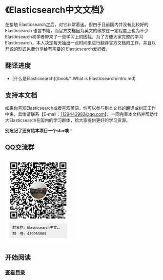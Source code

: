 # 《Elasticsearch中文文档》

在接触 Elasticsearch之后，对它非常着迷。但由于目前国内并没有比较好的 Elasticsearch 语言书籍，而官方文档因为英文的缘故在一定程度上也为不少Elasticsearch初学者带来了一些学习上的困扰，为了方便大家完整的学习Elasticsearch，本人决定每天抽出一点时间来进行翻译官方文档的工作，并且以开源的形式免费分享给有需要的 Elasticsearch爱好者。

## 翻译进度

-  [什么是Elasticsearch](/book/1.What is Elasticsearch/intro.md)

## 支持本文档

如果你喜欢Elasticsearch或者喜欢英语，你可以参与到本文档的翻译或纠正工作中来，具体请联系【E-mail：1129443982@qq.com】，一同完善本文档并帮助壮大Elasticsearch在国内的学习群体，给大家提供更好的学习资源。

**别忘记了还有给本项目一个star噢！**

## QQ交流群

![](img/qqgroup.png)

## 开始阅读

### [查看目录](/toc.md)